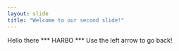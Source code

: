 ```yaml
---
layout: slide
title: "Welcome to our second slide!"
---
```

Hello there *** HARBO ***
Use the left arrow to go back!
